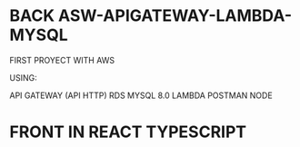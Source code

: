 


# BACK ASW-APIGATEWAY-LAMBDA-MYSQL

FIRST PROYECT WITH AWS

USING: 

API GATEWAY (API HTTP)
RDS MYSQL 8.0
LAMBDA
POSTMAN
NODE


# FRONT IN REACT TYPESCRIPT
